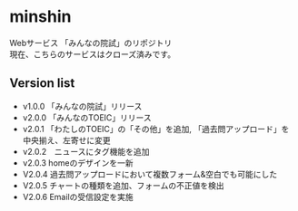  # minshin
Webサービス 「みんなの院試」のリポジトリ<br>
現在、こちらのサービスはクローズ済みです。

 ## Version list
 - v1.0.0 「みんなの院試」リリース
 - v2.0.0 「みんなのTOEIC」リリース
 - v2.0.1 「わたしのTOEIC」の「その他」を追加, 「過去問アップロード」を中央揃え、左寄せに変更
 - v2.0.2　ニュースにタグ機能を追加
 - v2.0.3 homeのデザインを一新
 - V2.0.4 過去問アップロードにおいて複数フォーム&空白でも可能にした
 - V2.0.5 チャートの種類を追加、フォームの不正値を検出
 - V2.0.6 Emailの受信設定を実施
